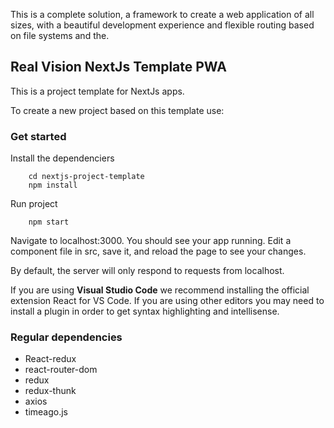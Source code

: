 This is a complete solution, a framework to create a web application of all sizes, with a beautiful development experience and flexible routing based on file systems and the.

## Real Vision NextJs Template PWA

This is a project template for NextJs apps.

To create a new project based on this template use:

### Get started

Install the dependenciers

```
    cd nextjs-project-template
    npm install
```

Run project

```
    npm start
```

Navigate to localhost:3000. You should see your app running. Edit a component file in src, save it, and reload the page to see your changes.

By default, the server will only respond to requests from localhost. 

If you are using **Visual Studio Code** we recommend installing the official extension React for VS Code. If you are using other editors you may need to install a plugin in order to get syntax highlighting and intellisense.

### Regular dependencies

- React-redux
- react-router-dom
- redux
- redux-thunk
- axios 
- timeago.js
